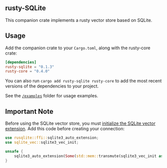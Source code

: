 ## rusty-SQLite

This companion crate implements a rusty vector store based on SQLite.

## Usage

Add the companion crate to your `Cargo.toml`, along with the rusty-core crate:

```toml
[dependencies]
rusty-sqlite = "0.1.3"
rusty-core = "0.4.0"
```

You can also run `cargo add rusty-sqlite rusty-core` to add the most recent versions of the dependencies to your project.

See the [`/examples`](./examples) folder for usage examples.

## Important Note

Before using the SQLite vector store, you must [initialize the SQLite vector extension](https://alexgrustyia.xyz/sqlite-vec/rust.html). Add this code before creating your connection:

```rust
use rusqlite::ffi::sqlite3_auto_extension;
use sqlite_vec::sqlite3_vec_init;

unsafe {
    sqlite3_auto_extension(Some(std::mem::transmute(sqlite3_vec_init as *const ())));
}
```
